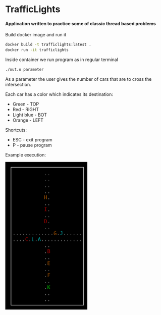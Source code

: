 # TrafficLights

#### Application written to practice some of classic thread based problems

Build docker image and run it
```bash
docker build -t trafficlights:latest .
docker run -it trafficlights
```

Inside container we run program as in regular terminal
```bash
./out.o parameter
```

As a parameter the user gives the number of cars that are to cross the intersection.

Each car has a color which indicates its destination:
- Green - TOP
- Red - RIGHT
- Light blue - BOT
- Orange - LEFT

Shortcuts:
- ESC - exit program
- P - pause program

Example execution:

<img src="https://github.com/werd0n4/TrafficLights/blob/master/example.png">
